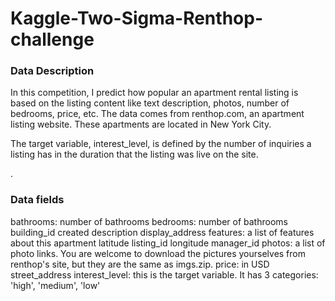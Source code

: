 # Kaggle-Two-Sigma-Renthop-challenge

### Data Description

In this competition, I predict how popular an apartment rental listing is based on the listing content like text description, photos, number of bedrooms, price, etc. The data comes from renthop.com, an apartment listing website. These apartments are located in New York City.

The target variable, interest_level, is defined by the number of inquiries a listing has in the duration that the listing was live on the site. 

. 
### Data fields

bathrooms: number of bathrooms
bedrooms: number of bathrooms
building_id
created
description
display_address
features: a list of features about this apartment
latitude
listing_id
longitude
manager_id
photos: a list of photo links. You are welcome to download the pictures yourselves from renthop's site, but they are the same as imgs.zip. 
price: in USD
street_address
interest_level: this is the target variable. It has 3 categories: 'high', 'medium', 'low'
